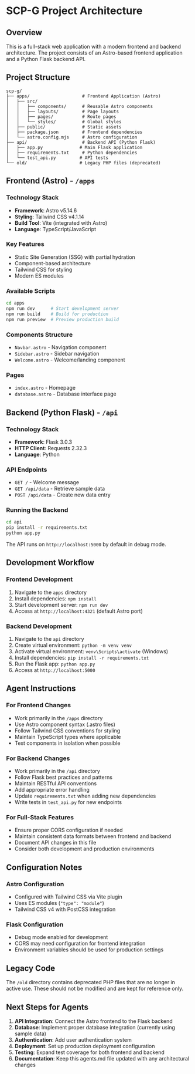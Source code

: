 # SCP-G Project Architecture

## Overview
This is a full-stack web application with a modern frontend and backend architecture. The project consists of an Astro-based frontend application and a Python Flask backend API.

## Project Structure

```
scp-g/
├── apps/                    # Frontend Application (Astro)
│   ├── src/
│   │   ├── components/      # Reusable Astro components
│   │   ├── layouts/         # Page layouts
│   │   ├── pages/           # Route pages
│   │   └── styles/          # Global styles
│   ├── public/              # Static assets
│   ├── package.json         # Frontend dependencies
│   └── astro.config.mjs     # Astro configuration
├── api/                     # Backend API (Python Flask)
│   ├── app.py              # Main Flask application
│   ├── requirements.txt     # Python dependencies
│   └── test_api.py         # API tests
└── old/                    # Legacy PHP files (deprecated)
```

## Frontend (Astro) - `/apps`

### Technology Stack
- **Framework**: Astro v5.14.6
- **Styling**: Tailwind CSS v4.1.14
- **Build Tool**: Vite (integrated with Astro)
- **Language**: TypeScript/JavaScript

### Key Features
- Static Site Generation (SSG) with partial hydration
- Component-based architecture
- Tailwind CSS for styling
- Modern ES modules

### Available Scripts
```bash
cd apps
npm run dev      # Start development server
npm run build    # Build for production
npm run preview  # Preview production build
```

### Components Structure
- `Navbar.astro` - Navigation component
- `Sidebar.astro` - Sidebar navigation
- `Welcome.astro` - Welcome/landing component

### Pages
- `index.astro` - Homepage
- `database.astro` - Database interface page

## Backend (Python Flask) - `/api`

### Technology Stack
- **Framework**: Flask 3.0.3
- **HTTP Client**: Requests 2.32.3
- **Language**: Python

### API Endpoints
- `GET /` - Welcome message
- `GET /api/data` - Retrieve sample data
- `POST /api/data` - Create new data entry

### Running the Backend
```bash
cd api
pip install -r requirements.txt
python app.py
```

The API runs on `http://localhost:5000` by default in debug mode.

## Development Workflow

### Frontend Development
1. Navigate to the `apps` directory
2. Install dependencies: `npm install`
3. Start development server: `npm run dev`
4. Access at `http://localhost:4321` (default Astro port)

### Backend Development
1. Navigate to the `api` directory
2. Create virtual environment: `python -m venv venv`
3. Activate virtual environment: `venv\Scripts\activate` (Windows)
4. Install dependencies: `pip install -r requirements.txt`
5. Run the Flask app: `python app.py`
6. Access at `http://localhost:5000`

## Agent Instructions

### For Frontend Changes
- Work primarily in the `/apps` directory
- Use Astro component syntax (.astro files)
- Follow Tailwind CSS conventions for styling
- Maintain TypeScript types where applicable
- Test components in isolation when possible

### For Backend Changes
- Work primarily in the `/api` directory
- Follow Flask best practices and patterns
- Maintain RESTful API conventions
- Add appropriate error handling
- Update `requirements.txt` when adding new dependencies
- Write tests in `test_api.py` for new endpoints

### For Full-Stack Features
- Ensure proper CORS configuration if needed
- Maintain consistent data formats between frontend and backend
- Document API changes in this file
- Consider both development and production environments

## Configuration Notes

### Astro Configuration
- Configured with Tailwind CSS via Vite plugin
- Uses ES modules (`"type": "module"`)
- Tailwind CSS v4 with PostCSS integration

### Flask Configuration
- Debug mode enabled for development
- CORS may need configuration for frontend integration
- Environment variables should be used for production settings

## Legacy Code
The `/old` directory contains deprecated PHP files that are no longer in active use. These should not be modified and are kept for reference only.

## Next Steps for Agents
1. **API Integration**: Connect the Astro frontend to the Flask backend
2. **Database**: Implement proper database integration (currently using sample data)
3. **Authentication**: Add user authentication system
4. **Deployment**: Set up production deployment configuration
5. **Testing**: Expand test coverage for both frontend and backend
6. **Documentation**: Keep this agents.md file updated with any architectural changes